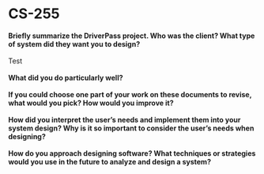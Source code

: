 # CS-255
<b>Briefly summarize the DriverPass project. Who was the client? What type of system did they want you to design?<br></br></b>
Test<br></br>
<b>What did you do particularly well?<br></br></b>
<b>If you could choose one part of your work on these documents to revise, what would you pick? How would you improve it?<br></br></b>
<b>How did you interpret the user’s needs and implement them into your system design? Why is it so important to consider the user’s needs when designing?<br></br></b>
<b>How do you approach designing software? What techniques or strategies would you use in the future to analyze and design a system?<br></br></b>
